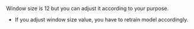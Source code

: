 Window size is 12 but you can adjust it according to your purpose. 
- If you adjust window size value, you have to retrain model accordingly.
